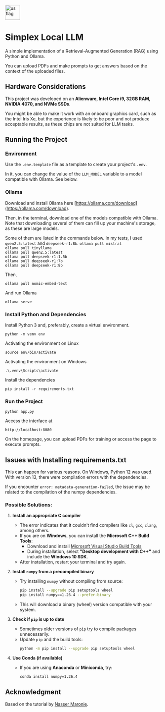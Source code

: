[<img src="https://em-content.zobj.net/thumbs/160/openmoji/338/flag-brazil_1f1e7-1f1f7.png" alt="us flag" width="48"/>](./README.md)

# Simplex Local LLM

A simple implementation of a Retrieval-Augmented Generation (RAG) using Python and Ollama.

You can upload PDFs and make prompts to get answers based on the context of the uploaded files.

## Hardware Considerations

This project was developed on an **Alienware, Intel Core i9, 32GB RAM, NVIDIA 4070, and NVMe SSDs**.

You might be able to make it work with an onboard graphics card, such as the Intel Iris Xe, 
but the experience is likely to be poor and not produce acceptable results, as these chips are not suited 
for LLM tasks.

## Running the Project

### Environment

Use the ``.env.template`` file as a template to create your project's ``.env``.

In it, you can change the value of the ``LLM_MODEL`` variable to a model compatible with Ollama. See below.

### Ollama

Download and install Ollama here [https://ollama.com/download](https://ollama.com/download).

Then, in the terminal, download one of the models compatible with Ollama. Note that downloading several
of them can fill up your machine's storage, as these are large models.

Some of them are listed in the commands below. In my tests, I used ``qwen2.5:latest`` and ``deepseek-r1:8b``.
``ollama pull mistral``  
``ollama pull tinyllama``  
``ollama pull qwen2.5:latest``  
``ollama pull deepseek-r1:1.5b``  
``ollama pull deepseek-r1:7b``  
``ollama pull deepseek-r1:8b``  

Then,  

``ollama pull nomic-embed-text``  

And run Ollama  

``ollama serve``  

### Install Python and Dependencies

Install Python 3 and, preferably, create a virtual environment.

``python -m venv env``

Activating the environment on Linux

``source env/bin/activate``

Activating the environment on Windows

``.\.venv\Scripts\activate``

Install the dependencies

``pip install -r requirements.txt``

### Run the Project

``python app.py``

Access the interface at

``http://localhost:8080``

On the homepage, you can upload PDFs for training or access the page to execute prompts.

## Issues with Installing requirements.txt

This can happen for various reasons. On Windows, Python 12 was used. With version 13, there were compilation errors with the dependencies.

If you encounter ``error: metadata-generation-failed``, the issue may be related to the compilation of the numpy dependencies.

### Possible Solutions:

1. **Install an appropriate C compiler**
   - The error indicates that it couldn't find compilers like `cl`, `gcc`, `clang`, among others.
   - If you are on **Windows**, you can install the **Microsoft C++ Build Tools**:
     - Download and install [Microsoft Visual Studio Build Tools](https://visualstudio.microsoft.com/visual-cpp-build-tools/)
     - During installation, select **"Desktop development with C++"** and include the **Windows 10 SDK**.
   - After installation, restart your terminal and try again.

2. **Install `numpy` from a precompiled binary**
   - Try installing `numpy` without compiling from source:
     ```bash
     pip install --upgrade pip setuptools wheel
     pip install numpy==1.26.4 --prefer-binary
     ```
   - This will download a binary (wheel) version compatible with your system.

3. **Check if `pip` is up to date**
   - Sometimes older versions of `pip` try to compile packages unnecessarily.
   - Update `pip` and the build tools:
     ```bash
     python -m pip install --upgrade pip setuptools wheel
     ```

4. **Use Conda (if available)**
   - If you are using **Anaconda** or **Miniconda**, try:
     ```bash
     conda install numpy=1.26.4
     ```
## Acknowledgment

Based on the tutorial by [Nasser Maronie](https://dev.to/nassermaronie/build-your-own-rag-app-a-step-by-step-guide-to-setup-llm-locally-using-ollama-python-and-chromadb-b12).



